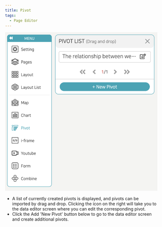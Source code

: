 ```yaml
---
title: Pivot
tags:
  - Page Editor
---
```



![Pages editor Pivot](./65.png)
- A list of currently created pivots is displayed, and pivots can be imported by drag and drop. Clicking the icon on the right will take you to the data editor screen where you can edit the corresponding pivot.
- Click the Add 'New Pivot' button below to go to the data editor screen and create additional pivots.
<br/><br/>